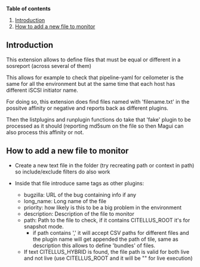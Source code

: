 **Table of contents**
<!-- TOC depthFrom:1 insertAnchor:true orderedList:true -->

1. [Introduction](#introduction)
2. [How to add a new file to monitor](#how-to-add-a-new-file-to-monitor)

<!-- /TOC -->

<a id="markdown-introduction" name="introduction"></a>
## Introduction

This extension allows to define files that must be equal or different in a sosreport (across several of them)

This allows for example to check that pipeline-yaml for ceilometer is the same for all the environment but at the same time that each host has different iSCSI initiator name.

For doing so, this extension does find files named with 'filename.txt' in the possitve affinity or negative and reports back as different plugins.

Then the listplugins and runplugin functions do take that 'fake' plugin to be processed as it should (reporting md5sum on the file so then Magui can also process this affinity or not.

<a id="markdown-how-to-add-a-new-file-to-monitor" name="how-to-add-a-new-file-to-monitor"></a>
## How to add a new file to monitor

- Create a new text file in the folder (try recreating path or context in path) so include/exclude filters do also work

- Inside that file introduce same tags as other plugins:
    - bugzilla: URL of the bug containing info if any
    - long_name: Long name of the file
    - priority: how likely is this to be a big problem in the environment
    - description: Description of the file to monitor
    - path: Path to the file to check, if it contains CITELLUS_ROOT it's for snapshot mode.
        - if path contains ',' it will accept CSV paths for different files and the plugin name will get appended the path of tile, same as description this allows to define 'bundles' of files.
    - If text CITELLUS_HYBRID is found, the file path is valid for both live and not live (use CITELLUS_ROOT and it will be "" for live execution)

